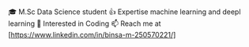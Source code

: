 🎓 M.Sc Data Science student
👍 Expertise machine learning and deepl learning
👀 Interested in Coding
📫 Reach me at <a name="LikndIn"></a> [https://www.linkedin.com/in/binsa-m-250570221/]

<!---
BinsaIqbal/BinsaIqbal is a ✨ special ✨ repository because its `README.md` (this file) appears on your GitHub profile.
You can click the Preview link to take a look at your changes.
--->
